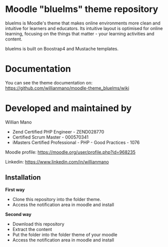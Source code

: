 Moodle "bluelms" theme repository
===============================

bluelms is Moodle's theme that makes online environments more clean and intuitive for learners and educators. Its intuitive layout is optimised for online learning, focusing on the things that matter - your learning activities and content.

bluelms is built on Boostrap4 and Mustache templates.

Documentation
=============

You can see the theme documentation on: https://github.com/willianmano/moodle-theme_bluelms/wiki

Developed and maintained by
===========================
Willian Mano
 - Zend Certified PHP Engineer - ZEND028770
 - Certified Scrum Master - 000570341
 - iMasters Certified Professional - PHP - Good Practices - 1076

Moodle profile: https://moodle.org/user/profile.php?id=968235

Linkedin: https://www.linkedin.com/in/willianmano

Installation
------------

**First way**

- Clone this repository into the folder theme.
- Access the notification area in moodle and install

**Second way**

- Download this repository
- Extract the content
- Put the folder into the folder theme of your moodle
- Access the notification area in moodle and install
